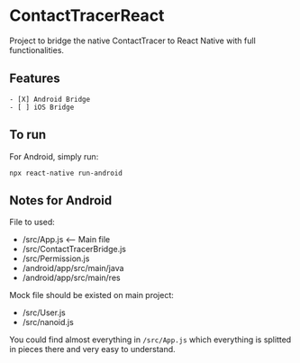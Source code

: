 # ContactTracerReact

Project to bridge the native ContactTracer to React Native with full functionalities.

## Features

```
- [X] Android Bridge
- [ ] iOS Bridge
```

## To run

For Android, simply run:

```
npx react-native run-android
```

## Notes for Android

File to used:

- /src/App.js <-- Main file
- /src/ContactTracerBridge.js
- /src/Permission.js
- /android/app/src/main/java
- /android/app/src/main/res

Mock file should be existed on main project:

- /src/User.js
- /src/nanoid.js

You could find almost everything in `/src/App.js` which everything is splitted in pieces there and very easy to understand.
